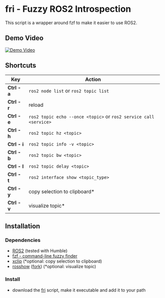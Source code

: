 # fri - Fuzzy ROS2 Introspection
This script is a wrapper around fzf to make it easier to use ROS2.
## Demo Video
[![Demo Video](https://img.youtube.com/vi/S3CM47CnZ-0/mqdefault.jpg)](https://www.youtube.com/watch?v=S3CM47CnZ-0)

## Shortcuts

| Key          | Action                                |
| ------------ | ------------------------------------- |
| **Ctrl - a** | `ros2 node list` or `ros2 topic list` |
| **Ctrl - r** | reload                                |
| **Ctrl - e** | `ros2 topic echo --once <topic>` or `ros2 service call <service>`      |
| **Ctrl - h** | `ros2 topic hz <topic>`               |
| **Ctrl - i** | `ros2 topic info -v <topic>`          |
| **Ctrl - b** | `ros2 topic bw <topic>`               |
| **Ctrl - l** | `ros2 topic delay <topic>`            |
| **Ctrl - t** | `ros2 interface show <topic_type>`    |
| **Ctrl - y** | copy selection to clipboard*          |
| **Ctrl - v** | visualize topic*                      |

## Installation
### Dependencies
* [ROS2](https://docs.ros.org/) (tested with Humble)
* [fzf - command-line fuzzy finder](https://github.com/junegunn/fzf)
* [xclip](https://github.com/astrand/xclip) (*optional: copy selection to clipboard)
* [rosshow](https://github.com/kiwicampus/rosshow) ([fork](https://github.com/xuyuan/rosshow)) (*optional: visualize topic)
### Install
* download the [fri](./fri) script, make it executable and add it to your path